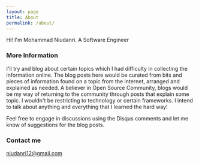 ```yaml
---
layout: page
title: About
permalink: /about/
---
```


Hi! I'm Mohammad Niudanri. A Software Engineer

### More Information


I'll try and blog about certain topics which I had difficulty in collecting the information online. The blog posts here would be curated from bits and pieces of information found on a topic from the internet, arranged and explained as needed. A believer in Open Source Community, blogs would be my way of returning to the community through posts that explain some topic. I wouldn't be restricting to technology or certain frameworks. I intend to talk about anything and everything that I learned the hard way!

Feel free to engage in discussions using the Disqus comments and let me know of suggestions for the blog posts.

### Contact me

[niudanri12@gmail.com](mailto:niudanri12@gmail.com)
